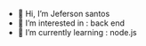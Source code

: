 - 👋 Hi, I’m Jeferson santos
- 👀 I’m interested in : back end
- 🌱 I’m currently learning : node.js
  


<!---
Rouue777/Rouue777 is a ✨ special ✨ repository because its `README.md` (this file) appears on your GitHub profile.
You can click the Preview link to take a look at your changes.
--->
